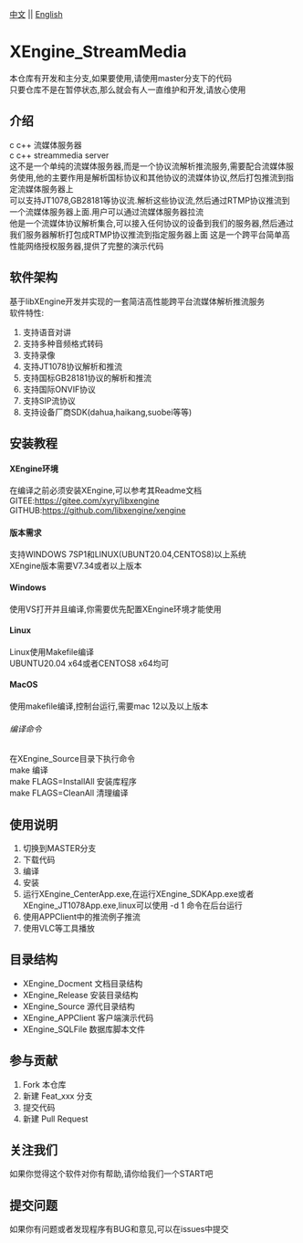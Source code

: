 [中文](README.md) ||  [English](README.en.md)  
# XEngine_StreamMedia
本仓库有开发和主分支,如果要使用,请使用master分支下的代码  
只要仓库不是在暂停状态,那么就会有人一直维护和开发,请放心使用  

## 介绍
c c++ 流媒体服务器  
c c++ streammedia server  
这不是一个单纯的流媒体服务器,而是一个协议流解析推流服务,需要配合流媒体服务使用,他的主要作用是解析国标协议和其他协议的流媒体协议,然后打包推流到指定流媒体服务器上  
可以支持JT1078,GB28181等协议流.解析这些协议流,然后通过RTMP协议推流到一个流媒体服务器上面.用户可以通过流媒体服务器拉流  
他是一个流媒体协议解析集合,可以接入任何协议的设备到我们的服务器,然后通过我们服务器解析打包成RTMP协议推流到指定服务器上面
这是一个跨平台简单高性能网络授权服务器,提供了完整的演示代码  

## 软件架构
基于libXEngine开发并实现的一套简洁高性能跨平台流媒体解析推流服务  
软件特性:  
1. 支持语音对讲
2. 支持多种音频格式转码
3. 支持录像
4. 支持JT1078协议解析和推流
5. 支持国标GB28181协议的解析和推流
6. 支持国际ONVIF协议
7. 支持SIP流协议
8. 支持设备厂商SDK(dahua,haikang,suobei等等)

## 安装教程

#### XEngine环境
在编译之前必须安装XEngine,可以参考其Readme文档  
GITEE:https://gitee.com/xyry/libxengine  
GITHUB:https://github.com/libxengine/xengine  

#### 版本需求
支持WINDOWS 7SP1和LINUX(UBUNT20.04,CENTOS8)以上系统  
XEngine版本需要V7.34或者以上版本  

#### Windows
使用VS打开并且编译,你需要优先配置XEngine环境才能使用

#### Linux
Linux使用Makefile编译  
UBUNTU20.04 x64或者CENTOS8 x64均可  

#### MacOS
使用makefile编译,控制台运行,需要mac 12以及以上版本

###### 编译命令
在XEngine_Source目录下执行命令  
make 编译  
make FLAGS=InstallAll 安装库程序  
make FLAGS=CleanAll 清理编译  

## 使用说明

1.  切换到MASTER分支
2.  下载代码
3.  编译
4.  安装
5.  运行XEngine_CenterApp.exe,在运行XEngine_SDKApp.exe或者XEngine_JT1078App.exe,linux可以使用 -d 1 命令在后台运行
6.  使用APPClient中的推流例子推流
7.  使用VLC等工具播放

## 目录结构
- XEngine_Docment 文档目录结构
- XEngine_Release 安装目录结构
- XEngine_Source 源代目录结构
- XEngine_APPClient 客户端演示代码
- XEngine_SQLFile 数据库脚本文件

## 参与贡献

1.  Fork 本仓库
2.  新建 Feat_xxx 分支
3.  提交代码
4.  新建 Pull Request

## 关注我们
如果你觉得这个软件对你有帮助,请你给我们一个START吧

## 提交问题
如果你有问题或者发现程序有BUG和意见,可以在issues中提交